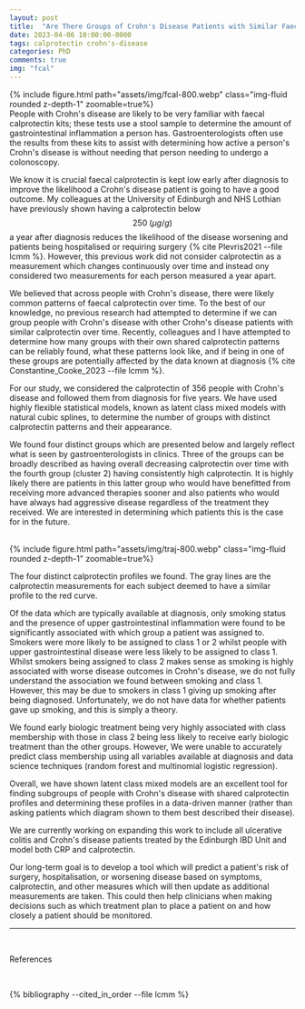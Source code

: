 ```yaml
---
layout: post
title:  "Are There Groups of Crohn's Disease Patients with Similar Faecal Calprotectin Patterns Over Time?"
date: 2023-04-06 10:00:00-0000
tags: calprotectin crohn's-disease
categories: PhD
comments: true
img: "fcal"
---
```


{% include figure.html path="assets/img/fcal-800.webp" class="img-fluid rounded z-depth-1" zoomable=true%}
<br>
People with Crohn's disease are likely to be very familiar with faecal
calprotectin kits; these tests use a stool sample to determine the amount of
gastrointestinal inflammation a person has. Gastroenterologists often use the
results from these kits to assist with determining how active a person's
Crohn's disease is without needing that person needing to undergo a colonoscopy. 

We know it is crucial faecal calprotectin is kept low early after diagnosis to
improve the likelihood a Crohn's disease patient is going to have a good
outcome. My colleagues at the University of Edinburgh and NHS Lothian have
previously shown having a calprotectin below $$250 \; (\mu g/g)$$ a year after
diagnosis reduces the likelihood of the disease worsening and patients being hospitalised or requiring surgery {% cite Plevris2021 --file lcmm %}. However, this previous work did
not consider calprotectin as a measurement which changes continuously over time
and instead ony considered two measurements for each person measured a year
apart. 

We believed that across people with Crohn's disease, there were likely common
patterns of faecal calprotectin over time. To the best of our knowledge, no
previous research had attempted to determine if we can group people with Crohn's
disease with other Crohn's disease patients with similar calprotectin over time.
Recently, colleagues and I have attempted to determine how many groups with
their own shared calprotectin patterns can be reliably found, what these
patterns look like, and if being in one of these groups are potentially affected
by the data known at diagnosis {% cite Constantine_Cooke_2023 --file lcmm %}.

For our study, we considered the calprotectin of 356 people with Crohn's disease
and followed them from diagnosis for five years. We have used highly flexible
statistical models, known as latent class mixed models with natural cubic
splines, to determine the number of groups with distinct calprotectin patterns
and their appearance.

We found four distinct groups which are presented below and largely
reflect what is seen by gastroenterologists in clinics. Three of the groups can
be broadly described as having overall decreasing calprotectin over time with
the fourth group (cluster 2) having consistently high calprotectin. It is highly
likely there are patients in this latter group who would have benefitted from
receiving more advanced therapies sooner and also patients who would have always
had aggressive disease regardless of the treatment they received. We are
interested in determining which patients this is the case for in the future.  <br><br>

{% include figure.html path="assets/img/traj-800.webp" class="img-fluid rounded z-depth-1" zoomable=true%}
<br>
<p class = "text-red-400">
    The four distinct calprotectin profiles we found. The gray lines are the
    calprotectin measurements for each subject deemed to have a similar profile
    to the red curve. 
</p>

Of the data which are typically available at diagnosis, only smoking status and the
presence of upper gastrointestinal inflammation were found to be significantly
associated with which group a patient was assigned to. Smokers were more likely
to be assigned to class 1 or 2  whilst people with upper gastrointestinal
disease were less likely to be assigned to class 1. Whilst smokers being
assigned to class 2 makes sense as smoking is highly associated with worse
disease outcomes in Crohn's disease, we do not fully understand the association
we found between smoking and class 1. However, this may be due to smokers in
class 1 giving up smoking after being diagnosed. Unfortunately, we do not have
data for whether patients gave up smoking, and this is simply a theory. 

We found early biologic treatment being very highly associated with class
membership with those in class 2 being less likely to receive early biologic
treatment than the other groups. However, We were unable to accurately predict
class membership using all variables available at diagnosis and data science
techniques (random forest and multinomial logistic regression).

Overall, we have shown latent class mixed models are an excellent tool for
finding subgroups of people with Crohn's disease with shared calprotectin
profiles and determining these profiles in a data-driven manner (rather than asking
patients which diagram shown to them best described their disease).

We are currently working on expanding this work to include all ulcerative
colitis and Crohn's disease patients treated by the Edinburgh IBD Unit and model
both CRP and calprotectin. 

Our long-term goal is to develop a tool which will predict a
patient's risk of surgery, hospitalisation, or worsening disease based on
symptoms, calprotectin, and other measures which will then  update as additional
measurements are taken. This could then help clinicians when making decisions
such as which treatment plan to place a patient on and how closely a patient
should be monitored. 

----------
<br>
<p class = "text-2xl">References</p>


<br>

{% bibliography --cited_in_order --file lcmm %}